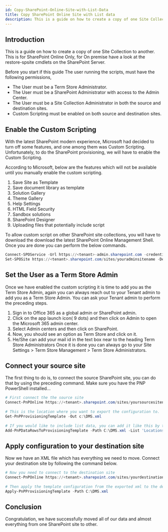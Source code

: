 ```yaml
---
id: Copy-SharePoint-Online-Site-with-List-Data
title: Copy SharePoint Online Site with List data
description: This is a guide on how to create a copy of one Site Collection to another. This is for SharePoint Online Only, for On premise have a look at the restore-spsite cmdlets on the SharePoint Server.
---
```


## Introduction

This is a guide on how to create a copy of one Site Collection to another. This is for SharePoint Online Only, for On premise have a look at the restore-spsite cmdlets on the SharePoint Server.

Before you start if this guide
The user running the scripts, must have the following permissions,

- The User must be a Term Store Administrator.
- The User must be a SharePoint Administrator with access to the Admin Center.
- The User must be a Site Collection Administrator in both the source and destination sites.
- Custom Scripting must be enabled on both source and destination sites.

## Enable the Custom Scripting

With the latest SharePoint modern experience, Microsoft had decided to turn off some features, and one among them was Custom Scripting. Unfortunately, to do the SharePoint provisioning, we will have to enable the Custom Scripting.

According to Microsoft, below are the features which will not be available until you manually enable the custom scripting.

1. Save Site as Template
2. Save document library as template
3. Solution Gallery
4. Theme Gallery
5. Help Settings
6. HTML Field Security
7. Sandbox solutions
8. SharePoint Designer
9. Uploading files that potentially include script

To allow custom script on other SharePoint site collections, you will have to download the download the latest SharePoint Online Management Shell. Once you are done you can perform the below commands.

```powershell
Connect-SPOService -Url https://<tenant>-admin.sharepoint.com -credential user123@company.co.za
Set-SPOSite https://<tenant>.sharepoint.com/sites/youradminsitename -DenyAddAndCustomizePages 0
```

## Set the User as a Term Store Admin

Once we have enabled the custom scripting it is time to add you as the Term Store Admin, again you can always reach out to your Tenant admin to add you as a Term Store Admin. You can ask your Tenant admin to perform the preceding steps.

1. Sign in to Office 365 as a global admin or SharePoint admin.
2. Click on the app launch icon( 9 dots) and then click on Admin to open the Microsoft 365 admin center.
3. Select Admin centers and then click on SharePoint.
4. Now, you should see an option as Term Store and click on it.
5. He/She can add your mail id in the text box near to the heading Term Store Administrators
   Once it is done you can always go to your Site Settings > Term Store Management > Term Store Administrators.

## Connect your source site

The first thing to do is, to connect the source SharePoint site, you can do that by using the preceding command. Make sure you have the PNP PowerShell installed...

```powershell
# First connect the the source site
Connect-PnPOnline https://<tenant>.sharepoint.com/sites/yoursourcesitename
​
# This is the location where you want to export the configuration to.
Get-PnPProvisioningTemplate -Out c:\DMS.xml
​
# If you would like to include list data, you can add it like this by telling it which lists data to export
Add-PnPDataRowsToProvisioningTemplate -Path C:\DMS.xml -List 'Locations' -Query '<view></view>'
```

## Apply configuration to your destination site

Now we have an XML file which has everything we need to move. Connect your destination site by following the command below.

```powershell
# Now you need to connect to the destination site
Connect-PnPOnline https://<tenant>.sharepoint.com/sites/yourdestinationsitename
​
# Then apply the template configuration from the exported xml to the destination site.
Apply-PnPProvisioningTemplate -Path C:\DMS.xml
```

## Conclusion

Congratulation, we have successfully moved all of our data and almost everything from one SharePoint site to other.
